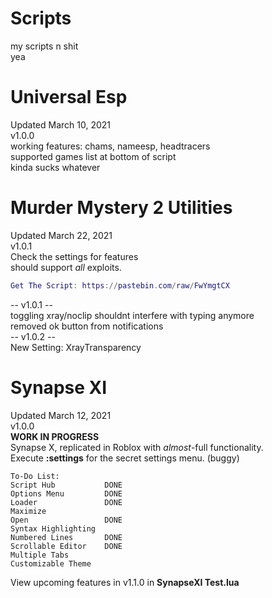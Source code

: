 # Scripts  
my scripts n shit  
yea  
  
# Universal Esp  
Updated March 10, 2021  
v1.0.0  
working features: chams, nameesp, headtracers  
supported games list at bottom of script  
kinda sucks whatever  
  
# Murder Mystery 2 Utilities  
Updated March 22, 2021  
v1.0.1  
Check the settings for features  
should support *all* exploits.  
```lua
Get The Script: https://pastebin.com/raw/FwYmgtCX
```   
-- v1.0.1 --  
toggling xray/noclip shouldnt interfere with typing anymore  
removed ok button from notifications  
-- v1.0.2 --  
New Setting: XrayTransparency  
  
# Synapse XI  
Updated March 12, 2021  
v1.0.0   
**WORK IN PROGRESS**  
Synapse X, replicated in Roblox with *almost*-full functionality.  
Execute **:settings** for the secret settings menu. (buggy)  
```
To-Do List:
Script Hub           DONE
Options Menu         DONE
Loader               DONE
Maximize             
Open                 DONE
Syntax Highlighting  
Numbered Lines       DONE
Scrollable Editor    DONE
Multiple Tabs        
Customizable Theme   
```  
View upcoming features in v1.1.0 in **SynapseXI Test.lua**  
